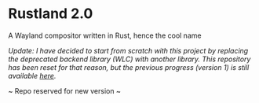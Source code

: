 # Rustland 2.0
A Wayland compositor written in Rust, hence the cool name

*Update: I have decided to start from scratch with this project by replacing the deprecated backend library (WLC) with another library.
This repository has been reset for that reason, but the previous progress (version 1) is still available [here](https://github.com/perfah/Rustland-old).*

~ Repo reserved for new version ~
